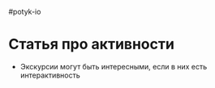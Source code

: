 #potyk-io 

# Статья про активности

- Экскурсии могут быть интересными, если в них есть интерактивность